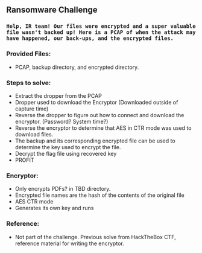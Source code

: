 ## Ransomware Challenge

### `Help, IR team! Our files were encrypted and a super valuable file wasn't backed up! Here is a PCAP of when the attack may have happened, our back-ups, and the encrypted files.`

### Provided Files:
- PCAP, backup directory, and encrypted directory.

### Steps to solve:
- Extract the dropper from the PCAP
- Dropper used to download the Encryptor (Downloaded outside of capture time)
- Reverse the dropper to figure out how to connect and download the encryptor. (Password? System time?)
- Reverse the encryptor to determine that AES in CTR mode was used to download files. 
- The backup and its corresponding encrypted file can be used to determine the key used to encrypt the file. 
- Decrypt the flag file using recovered key
- PROFIT

### Encryptor:
- Only encrypts PDFs? in TBD directory.
- Encrypted file names are the hash of the contents of the original file
- AES CTR mode
- Generates its own key and runs

### Reference:
- Not part of the challenge. Previous solve from HackTheBox CTF, reference material for writing the encryptor.
